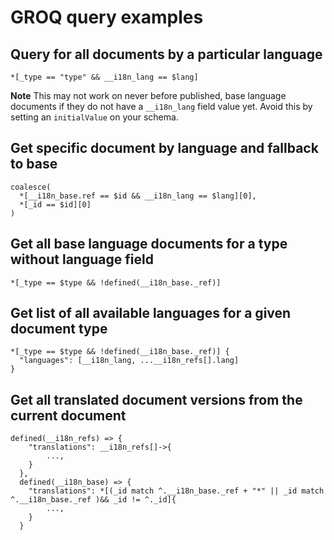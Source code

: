 # GROQ query examples

## Query for all documents by a particular language

```
*[_type == "type" && __i18n_lang == $lang]
```

**Note** This may not work on never before published, base language documents if they do not have a `__i18n_lang` field value yet. Avoid this by setting an `initialValue` on your schema.

## Get specific document by language and fallback to base

```
coalesce(
  *[__i18n_base.ref == $id && __i18n_lang == $lang][0],
  *[_id == $id][0]
)
```

## Get all base language documents for a type without language field

```
*[_type == $type && !defined(__i18n_base._ref)]
```

## Get list of all available languages for a given document type

```
*[_type == $type && !defined(__i18n_base._ref)] {
  "languages": [__i18n_lang, ...__i18n_refs[].lang]
}
```

## Get all translated document versions from the current document

```
defined(__i18n_refs) => {
    "translations": __i18n_refs[]->{
        ...,
    }
  },
  defined(__i18n_base) => {
    "translations": *[(_id match ^.__i18n_base._ref + "*" || _id match ^.__i18n_base._ref )&& _id != ^._id]{
        ...,
    }
  }
```
